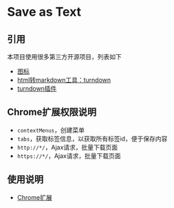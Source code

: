 # Save as Text

## 引用

本项目使用很多第三方开源项目，列表如下

* [图标](http://www.iconfont.cn/)
* [html转markdown工具：turndown](https://github.com/domchristie/turndown)
* [turndown插件](https://github.com/domchristie/turndown-plugin-gfm)

## Chrome扩展权限说明
* `contextMenus`，创建菜单
* `tabs`，获取标签信息，以获取所有标签id，便于保存内容
* `http://*/`，Ajax请求，批量下载页面
* `https://*/`，Ajax请求，批量下载页面


## 使用说明

* [Chrome扩展](https://github.com/rectcircle/save-as-text/blob/master/guide.md)
